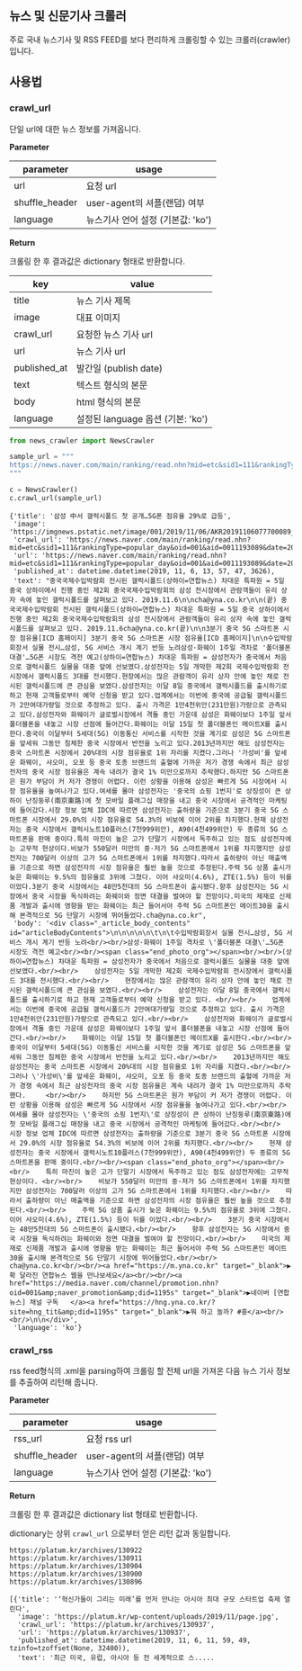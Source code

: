 ## 뉴스 및 신문기사 크롤러

주로 국내 뉴스기사 및 RSS FEED를 보다 편리하게 크롤링할 수 있는 크롤러(crawler)입니다.



## 사용법



### crawl_url

단일 url에 대한 뉴스 정보를 가져옵니다.



**Parameter**

| parameter      | usage                             |
| -------------- | --------------------------------- |
| url            | 요청 url                          |
| shuffle_header | user-agent의 셔플(랜덤) 여부      |
| language       | 뉴스기사 언어 설정 (기본값: 'ko') |



**Return**

크롤링 한 후 결과값은 dictionary 형태로 반환합니다.

| key          | value                             |
| ------------ | --------------------------------- |
| title        | 뉴스 기사 제목                    |
| image        | 대표 이미지                       |
| crawl_url    | 요청한 뉴스 기사 url              |
| url          | 뉴스 기사 url                     |
| published_at | 발간일 (publish date)             |
| text         | 텍스트 형식의 본문                |
| body         | html 형식의 본문                  |
| language     | 설정된 language 옵션 (기본: 'ko') |



```python
from news_crawler import NewsCrawler

sample_url = """
https://news.naver.com/main/ranking/read.nhn?mid=etc&sid1=111&rankingType=popular_day&oid=001&aid=0011193089&date=20191106&type=1&rankingSeq=4&rankingSectionId=105
"""

c = NewsCrawler()
c.crawl_url(sample_url)
```

```
{'title': '삼성 中서 갤럭시폴드 첫 공개…5G폰 점유율 29%로 급등',
 'image': 'https://imgnews.pstatic.net/image/001/2019/11/06/AKR20191106077700089_02_i_20191106112039711.jpg',
 'crawl_url': 'https://news.naver.com/main/ranking/read.nhn?mid=etc&sid1=111&rankingType=popular_day&oid=001&aid=0011193089&date=20191106&type=1&rankingSeq=4&rankingSectionId=105',
 'url': 'https://news.naver.com/main/ranking/read.nhn?mid=etc&sid1=111&rankingType=popular_day&oid=001&aid=0011193089&date=20191106&type=1&rankingSeq=4&rankingSectionId=105',
 'published_at': datetime.datetime(2019, 11, 6, 13, 57, 47, 3626),
 'text': "중국국제수입박람회 전시된 갤럭시폴드(상하이=연합뉴스) 차대운 특파원 = 5일 중국 상하이에서 진행 중인 제2회 중국국제수입박람회의 삼성 전시장에서 관람객들이 유리 상자 속에 놓인 갤럭시폴드를 살펴보고 있다. 2019.11.6\n\ncha@yna.co.kr\n\n(끝) 중국국제수입박람회 전시된 갤럭시폴드(상하이=연합뉴스) 차대운 특파원 = 5일 중국 상하이에서 진행 중인 제2회 중국국제수입박람회의 삼성 전시장에서 관람객들이 유리 상자 속에 놓인 갤럭시폴드를 살펴보고 있다. 2019.11.6cha@yna.co.kr(끝)\n\n3분기 중국 5G 스마트폰 시장 점유율[ICD 홈페이지] 3분기 중국 5G 스마트폰 시장 점유율[ICD 홈페이지]\n\n수입박람회장서 실물 전시…삼성, 5G 서비스 개시 계기 반등 노려삼성·화웨이 1주일 격차로 '폴더블폰 대결'…5G폰 시장도 격전 예고(상하이=연합뉴스) 차대운 특파원 = 삼성전자가 중국에서 처음으로 갤럭시폴드 실물을 대중 앞에 선보였다.삼성전자는 5일 개막한 제2회 국제수입박람회 전시장에서 갤럭시폴드 3대를 전시했다.현장에서는 많은 관람객이 유리 상자 안에 놓인 채로 전시된 갤럭시폴드에 큰 관심을 보였다.삼성전자는 이달 8일 중국에서 갤럭시폴드를 출시하기로 하고 현재 고객들로부터 예약 신청을 받고 있다.업계에서는 이번에 중국에 공급될 갤럭시폴드가 2만여대가량일 것으로 추정하고 있다. 출시 가격은 1만4천위안(231만원)가량으로 관측되고 있다.삼성전자와 화웨이가 글로벌시장에서 격돌 중인 가운데 삼성은 화웨이보다 1주일 앞서 폴더블폰을 내놓고 시장 선점에 들어간다.화웨이는 이달 15일 첫 폴더블폰인 메이트X를 출시한다.중국이 이달부터 5세대(5G) 이동통신 서비스를 시작한 것을 계기로 삼성은 5G 스마트폰을 앞세워 그동안 침체한 중국 시장에서 반전을 노리고 있다.2013년까지만 해도 삼성전자는 중국 스마트폰 시장에서 20%대의 시장 점유율로 1위 자리를 지켰다.그러나 '가성비'를 앞세운 화웨이, 샤오미, 오포 등 중국 토종 브랜드의 출혈에 가까운 저가 경쟁 속에서 최근 삼성전자의 중국 시장 점유율은 계속 내려가 결국 1% 미만으로까지 추락했다.하지만 5G 스마트폰은 원가 부담이 커 저가 경쟁이 어렵다. 이런 상황을 이용해 삼성은 빠르게 5G 시장에서 시장 점유율을 높여나가고 있다.여세를 몰아 삼성전자는 '중국의 쇼핑 1번지'로 상징성이 큰 상하이 난징둥루(南京東路)에 첫 모바일 플래그십 매장을 내고 중국 시장에서 공격적인 마케팅에 들어갔다.시장 정보 업체 IDC에 따르면 삼성전자는 출하량을 기준으로 3분기 중국 5G 스마트폰 시장에서 29.0%의 시장 점유율로 54.3%의 비보에 이어 2위를 차지했다.현재 삼성전자는 중국 시장에서 갤럭시노트10플러스(7천999위안), A90(4천499위안) 두 종류의 5G 스마트폰을 판매 중이다.특히 마진이 높은 고가 단말기 시장에서 독주하고 있는 점도 삼성전자에는 고무적 현상이다.비보가 550달러 미만의 중·저가 5G 스마트폰에서 1위를 차지했지만 삼성전자는 700달러 이상의 고가 5G 스마트폰에서 1위를 차지했다.따라서 출하량이 아닌 매출액을 기준으로 하면 삼성전자의 시장 점유율은 훨씬 높을 것으로 추정된다.주력 5G 상품 출시가 늦은 화웨이는 9.5%의 점유율로 3위에 그쳤다. 이어 샤오미(4.6%), ZTE(1.5%) 등이 뒤를 이었다.3분기 중국 시장에서는 48만5천대의 5G 스마트폰이 출시됐다.향후 삼성전자는 5G 시장에서 중국 시장을 독식하려는 화웨이와 정면 대결을 벌여야 할 전망이다.미국의 제재로 신제품 개발과 출시에 영향을 받는 화웨이는 최근 들어서야 주력 5G 스마트폰인 메이트30을 출시해 본격적으로 5G 단말기 시장에 뛰어들었다.cha@yna.co.kr",
 'body': '<div class="_article_body_contents" id="articleBodyContents">\n\n\n\n\n\t\n\t수입박람회장서 실물 전시…삼성, 5G 서비스 개시 계기 반등 노려<br/><br/>삼성·화웨이 1주일 격차로 \'폴더블폰 대결\'…5G폰 시장도 격전 예고<br/><br/><span class="end_photo_org"></span><br/><br/>(상하이=연합뉴스) 차대운 특파원 = 삼성전자가 중국에서 처음으로 갤럭시폴드 실물을 대중 앞에 선보였다.<br/><br/>    삼성전자는 5일 개막한 제2회 국제수입박람회 전시장에서 갤럭시폴드 3대를 전시했다.<br/><br/>    현장에서는 많은 관람객이 유리 상자 안에 놓인 채로 전시된 갤럭시폴드에 큰 관심을 보였다.<br/><br/>    삼성전자는 이달 8일 중국에서 갤럭시폴드를 출시하기로 하고 현재 고객들로부터 예약 신청을 받고 있다. <br/><br/>    업계에서는 이번에 중국에 공급될 갤럭시폴드가 2만여대가량일 것으로 추정하고 있다. 출시 가격은 1만4천위안(231만원)가량으로 관측되고 있다.<br/><br/>    삼성전자와 화웨이가 글로벌시장에서 격돌 중인 가운데 삼성은 화웨이보다 1주일 앞서 폴더블폰을 내놓고 시장 선점에 들어간다.<br/><br/>    화웨이는 이달 15일 첫 폴더블폰인 메이트X를 출시한다.<br/><br/>    중국이 이달부터 5세대(5G) 이동통신 서비스를 시작한 것을 계기로 삼성은 5G 스마트폰을 앞세워 그동안 침체한 중국 시장에서 반전을 노리고 있다.<br/><br/>    2013년까지만 해도 삼성전자는 중국 스마트폰 시장에서 20%대의 시장 점유율로 1위 자리를 지켰다.<br/><br/>    그러나 \'가성비\'를 앞세운 화웨이, 샤오미, 오포 등 중국 토종 브랜드의 출혈에 가까운 저가 경쟁 속에서 최근 삼성전자의 중국 시장 점유율은 계속 내려가 결국 1% 미만으로까지 추락했다.     <br/><br/>    하지만 5G 스마트폰은 원가 부담이 커 저가 경쟁이 어렵다. 이런 상황을 이용해 삼성은 빠르게 5G 시장에서 시장 점유율을 높여나가고 있다.<br/><br/>    여세를 몰아 삼성전자는 \'중국의 쇼핑 1번지\'로 상징성이 큰 상하이 난징둥루(南京東路)에 첫 모바일 플래그십 매장을 내고 중국 시장에서 공격적인 마케팅에 들어갔다.<br/><br/>    시장 정보 업체 IDC에 따르면 삼성전자는 출하량을 기준으로 3분기 중국 5G 스마트폰 시장에서 29.0%의 시장 점유율로 54.3%의 비보에 이어 2위를 차지했다.<br/><br/>    현재 삼성전자는 중국 시장에서 갤럭시노트10플러스(7천999위안), A90(4천499위안) 두 종류의 5G 스마트폰을 판매 중이다.<br/><br/><span class="end_photo_org"></span><br/><br/>    특히 마진이 높은 고가 단말기 시장에서 독주하고 있는 점도 삼성전자에는 고무적 현상이다. <br/><br/>    비보가 550달러 미만의 중·저가 5G 스마트폰에서 1위를 차지했지만 삼성전자는 700달러 이상의 고가 5G 스마트폰에서 1위를 차지했다.<br/><br/>    따라서 출하량이 아닌 매출액을 기준으로 하면 삼성전자의 시장 점유율은 훨씬 높을 것으로 추정된다.<br/><br/>    주력 5G 상품 출시가 늦은 화웨이는 9.5%의 점유율로 3위에 그쳤다. 이어 샤오미(4.6%), ZTE(1.5%) 등이 뒤를 이었다.<br/><br/>    3분기 중국 시장에서는 48만5천대의 5G 스마트폰이 출시됐다.<br/><br/>    향후 삼성전자는 5G 시장에서 중국 시장을 독식하려는 화웨이와 정면 대결을 벌여야 할 전망이다.<br/><br/>    미국의 제재로 신제품 개발과 출시에 영향을 받는 화웨이는 최근 들어서야 주력 5G 스마트폰인 메이트30을 출시해 본격적으로 5G 단말기 시장에 뛰어들었다.<br/><br/>    cha@yna.co.kr<br/><br/><a href="https://m.yna.co.kr" target="_blank">▶확 달라진 연합뉴스 웹을 만나보세요</a><br/><br/><a href="https://media.naver.com/channel/promotion.nhn?oid=001&amp;naver_promotion&amp;did=1195s" target="_blank">▶네이버 [연합뉴스] 채널 구독   </a><a href="https://hng.yna.co.kr/?site=hng_tit&amp;did=1195s" target="_blank">▶뭐 하고 놀까? #흥</a><br/><br/>\n\n</div>',
 'language': 'ko'}
```



### crawl_rss

rss feed형식의 .xml을 parsing하여 크롤링 할 전체 url을 가져온 다음 뉴스 기사 정보를 추출하여 리턴해 줍니다.



**Parameter**

| parameter      | usage                             |
| -------------- | --------------------------------- |
| rss_url        | 요청 rss url                      |
| shuffle_header | user-agent의 셔플(랜덤) 여부      |
| language       | 뉴스기사 언어 설정 (기본값: 'ko') |



**Return**

크롤링 한 후 결과값은 dictionary list 형태로 반환합니다.

dictionary는 상위 `crawl_url` 으로부터 얻은 리턴 값과 동일합니다.

```
https://platum.kr/archives/130922
https://platum.kr/archives/130911
https://platum.kr/archives/130904
https://platum.kr/archives/130900
https://platum.kr/archives/130896
```

```
[{'title': '‘혁신가들이 그리는 미래’를 먼저 만나는 아시아 최대 규모 스타트업 축제 열린다',
  'image': 'https://platum.kr/wp-content/uploads/2019/11/page.jpg',
  'crawl_url': 'https://platum.kr/archives/130937',
  'url': 'https://platum.kr/archives/130937',
  'published_at': datetime.datetime(2019, 11, 6, 11, 59, 49, tzinfo=tzoffset(None, 32400)),
  'text': '최근 미국, 유럽, 아시아 등 전 세계적으로 스.....
```



















